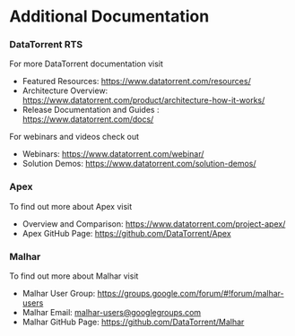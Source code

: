Additional Documentation
================================================================================

### DataTorrent RTS

For more DataTorrent documentation visit

* Featured Resources: https://www.datatorrent.com/resources/
* Architecture Overview: https://www.datatorrent.com/product/architecture-how-it-works/
* Release Documentation and Guides : https://www.datatorrent.com/docs/

For webinars and videos check out

* Webinars: https://www.datatorrent.com/webinar/
* Solution Demos: https://www.datatorrent.com/solution-demos/

### Apex

To find out more about Apex visit

* Overview and Comparison: https://www.datatorrent.com/project-apex/
* Apex GitHub Page: https://github.com/DataTorrent/Apex

### Malhar

To find out more about Malhar visit

* Malhar User Group: https://groups.google.com/forum/#!forum/malhar-users
* Malhar Email: <a href="mailto:malhar-users@googlegroups.com">malhar-users@googlegroups.com</a>
* Malhar GitHub Page: https://github.com/DataTorrent/Malhar
